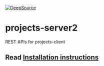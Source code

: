 [![DeepSource](https://deepsource.io/gh/2root2/projects-server2.svg/?label=active+issues&show_trend=true)](https://deepsource.io/gh/2root2/projects-server2/?ref=repository-badge)
# projects-server2 
REST APIs for projects-client
## Read [Installation instructions](https://github.com/2root2/projects-server2/wiki)
